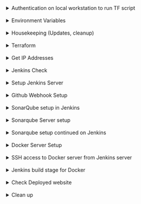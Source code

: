 <details>
<summary>Authentication on local workstation to run TF script</summary>

##### Authenticate to GCP for Terraform Access

```
gcloud auth application-default login
```

</details>
 <br>

<details>
<summary>Environment Variables</summary>

##### Set Environment Variables

```
REGION=us-central1
PROJECT_ID=jenkins-sonarqube-docker-2509
NETWORK_NAME=jsd-nw
SUBNET_NAME=jsd-subnet
STORAGE_BUCKET_NAME=startup-script-bucket-1e
INSTANCE_TEMPLATE_NAME=jsd-instance-template
JENKINS_INSTANCE_NAME=ci-server
DOCKER_INSTANCE_NAME=container-server
SONARQUBE_INSTANCE_NAME=code-scanner-server
JENKINS_NETWORK_TAG=ci-server
SONARQUBE_NETWORK_TAG=scanner-server
DOCKER_NETWORK_TAG=container-server
```

</details>
<br/>

<details>
<summary>Housekeeping (Updates, cleanup)</summary>

##### Miscellaneous Housekeeping

> Update gcloud components

```
sudo gcloud components update -y
```

> Gcloud setup
> Reinitialise with a completely new configuration.

```
gcloud init
```

> Terraform destroy

```
terraform destroy -auto-approve
```

</details>
<br>

<details>
<summary>Terraform</summary>

##### Terraform setup

> Setup TF:
> Use terraform backend bucket from admin-tf "poc-tfstate-bucket-xxxxx" and paste it in the terraform _resource_ block.

```
terraform init
terraform fmt
terraform validate
```

> Apply TF configuration

```
terraform apply -auto-approve
```

##### Add Git Hook for checking Story-ID in every commit message

```
$ chmod +x script.sh
$ sh script.sh
```

</details>
<br>

<details>
<summary>Get IP Addresses</summary>

```
JENKINS_IP=$(gcloud compute instances describe $JENKINS_INSTANCE_NAME \
 --format="value(networkInterfaces.accessConfigs[0].natIP)")

SONARQUBE_IP=$(gcloud compute instances describe $SONARQUBE_INSTANCE_NAME \
 --format="value(networkInterfaces.accessConfigs[0].natIP)")

DOCKER_IP=$(gcloud compute instances describe $DOCKER_INSTANCE_NAME \
 --format="value(networkInterfaces.accessConfigs[0].natIP)")
```

</details>
<br>

<details>
<summary>Jenkins Check</summary>

> Loginto Jenkins server and check service status

```
gcloud compute ssh ci-server
systemctl status jenkins
```

> Open Jenkins URL in browser

```
echo $JENKINS_IP:8080
```

</details>
<br>

<details>
<summary>Setup Jenkins Server</summary>

#### Get Jenkins InitialAdminPassword

```
gcloud compute ssh ci-server
sudo cat /var/lib/jenkins/secrets/initialAdminPassword
exit
```

##### Create Jenkins User

> Go to $JENKINS_IP:8080
> Input Jenkins InitialAdminPassword

```
user: Nilesh
pwd: 12345
```

##### Create Freestyle Project "Automated-Pipeline"

> Add Github details of git repo

```
https://github.com/nparkhe83/jenkins-sonarqube-docker.git
```

> Add branch specifier as "\*/main"
> Check "GitHub hook trigger for GITScm polling" in Build Trigger

</details>
<br>

<details>
<summary>Github Webhook Setup</summary>

> Copy Jenkins Server URL into Payload URL

```
echo http://$JENKINS_IP:8080/github-webhook/
```

> Select "Pushes" and "Pull Requests" in "Which events would you like to trigger this webhook?" > "Let me select individual events."

</details>
<br>

<details>
<summary>SonarQube setup in Jenkins</summary>

##### Sonarqube setup in Jenkins

> Install plugins

```
Sonarqube Scanner
SSH2 Easy
```

##### Configure Tools in Jenkins

> Jenkins Dashboard > Manage Jenkins > Tools > SonarQube Scanner Installations > "Add Sonarqube Scanner"

```
Name: SonarScanner
Check "Install Automatically"
```

</details>
<br>

<details>
<summary>Sonarqube Server setup</summary>

##### Run Sonarqube on Sonarqube Server

```
cd /usr/local/sonarqube-10.2.0.77647/bin/linux-x86-64/
./sonar.sh console
```

##### Open SonarQube Server in Browser

```
echo $SONARQUBE_IP:9000
```

> user: admin
> pwd: admin
> Change password to 12345

##### Configure SonarQube Server

> Select Create Project Manually

```
Project Display Name = Onix-Website-Scan
Project Key = Onix-Website-Scan
Main Branch Name = Main
```

> Choose the baseline for new code for this project

```
Use the global setting.
Previous version
Any code that has changed since the previous version is considered new code.
Recommended for projects following regular versions or releases.
```

> Select CI Method

`Jenkins`

> Select Devops Platform

`Github`

> Analyze your project with Jenkins in Step 4

`Create a JenkinsFile - Choose Other (For JS, TS...)`

##### Create Token in SonarQube

> Go to Admin Profile at top right hand
> A > My Account > Security > Generate Token
> _Copy this token and keep it safe_
> ex. sqp_9d9c1f8c3631edaf75c1726a2bd7367e11547b81

```
Name: Jenkins-token
Type: Project Analysis Token
Project: Onix-Website-Scan
Expires in: 30 days
```

</details>
<br>

<details>
<summary>Sonarqube setup continued on Jenkins</summary>

##### Configure System in Jenkins

> Jenkins Dashboard > Manage Jenkins > System > SonarQube Servers > "Add Sonarqube"

```
Name: Sonar-server
Server URL: $ echo http://$SONARQUBE_IP:9000
```

> In same section, add Sonarqube token
> Sonar Authentication Token > "Add" > "Jenkins"

```
Kind: Secret Text
Secret: [SONAR_TOKEN] ex.sqp_9d9c1f8c3631edaf75c1726a2bd7367e11547b81
ID: sonar-token
```

> Then select token in dropdown
> Sonar Authentication Token > "sonar-token" in dropdown

##### Create Buildstep in Pipeline

> Jenkins Dashboard > [JOB_NAME] > Configure > "Add Build Step" > "Execute SonarQube Scanner"

```
Analysis Properties: sonar.projectKey=Onix-Website-Scan
```

##### Run Pipeline

> Dashboard > [JOB_NAME] > "Build Now"

</details>
<br>

<details>
<summary>Docker Server Setup</summary>

##### Docker server setup

> Loginto docker server

```
docker compute ssh container-server
```

> Set password for user ubuntu

```
sudo passwd ubuntu
```

</details>
<br>

<details>
<summary>SSH access to Docker server from Jenkins server </summary>

##### Setup access in Jenkins server for Docker

> Add authorised ssh key for ubuntu user on Docker server

```
ssh-keygen

ssh-copy-id ubuntu@$DOCKER_IP
```

</details>
<br>

<details>
<summary>Jenkins build stage for Docker</summary>

> Dashboard > Manage Jenkins > System > Server groups > Server Group List

```
Group Name: Docker-Servers
SSH Port: 22
User Name: ubuntu
Password: 12345 // Password entered when we were in Docker server as root.
```

> Dashboard > Manage Jenkins > System > Server lists

```
Server Group: Docker-Servers
Server Name: Docker-1
Server IP: $DOCKER_IP
```

> Dashboard > [JOB_NAME] > Configure > Build Steps > "Add Build Step" > "Execute Shell"

```
Command: scp -r ./* ubuntu@$DOCKER_IP:~/website/
```

> Dashboard > [JOB_NAME] > Configure > Build Steps > "Add Build Step" > "Remote Shell"

```
Target Server: Docker-Servers~~Docker-1~~$DOCKER_IP //Dropdown
shell:
cd /home/ubuntu/website
docker build -t mywebsite .
docker run -d -p 8085:80 --name=Onix-Website mywebsite
```

</details>
<br>

<details>
<summary>Check Deployed website</summary>

> Open following link in browser

```
echo $DOCKER_IP:8085
```

</details>
<br>

<details>
<summary>Clean up</summary>

##### Destroy Project

```
terraform destroy -auto-approve
```

</details>
<br>
